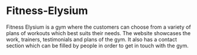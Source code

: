# Fitness-Elysium

Fitness Elysium is a gym where the customers can choose from a variety of plans of workouts which best suits their needs. The website showcases the work, trainers, testimonials and plans of the gym. It also has a contact section which can be filled by people in order to get in touch with the gym.
